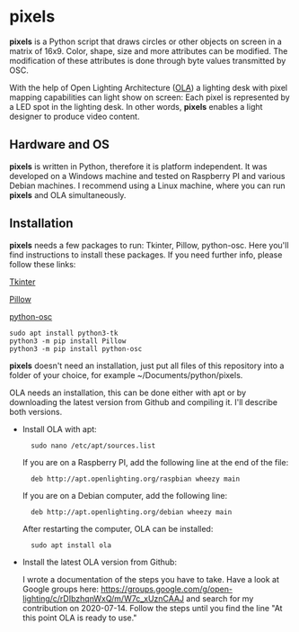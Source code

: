 # pixels

**pixels** is a Python script that draws circles or other objects on screen in a matrix of 16x9. Color, shape, size and more attributes can be modified. The modification of these attributes is done through byte values transmitted by OSC.

With the help of Open Lighting Architecture ([OLA](https://www.openlighting.org/)) a lighting desk with pixel mapping capabilities can light show on screen: Each pixel is represented by a LED spot in the lighting desk. In other words, **pixels** enables a light designer to produce video content.

## Hardware and OS

**pixels** is written in Python, therefore it is platform independent. It was developed on a Windows machine and tested on Raspberry PI and various Debian machines. I recommend using a Linux machine, where you can run **pixels** and OLA simultaneously. 

## Installation

**pixels** needs a few packages to run: Tkinter, Pillow, python-osc. Here you'll find instructions to install these packages. If you need further info, please follow these links:

[Tkinter](https://tkdocs.com/tutorial/install.html#install-x11-python)

[Pillow](https://pypi.org/project/Pillow/)

[python-osc](https://pypi.org/project/python-osc/)

    sudo apt install python3-tk
    python3 -m pip install Pillow
    python3 -m pip install python-osc

**pixels** doesn't need an installation, just put all files of this repository into a folder of your choice, for example ~/Documents/python/pixels.

OLA needs an installation, this can be done either with apt or by downloading the latest version from Github and compiling it. I'll describe both versions.

* Install OLA with apt: 

        sudo nano /etc/apt/sources.list

    If you are on a Raspberry PI, add the following line at the end of the file:

        deb http://apt.openlighting.org/raspbian wheezy main

    If you are on a Debian computer, add the following line:

        deb http://apt.openlighting.org/debian wheezy main

    After restarting the computer, OLA can be installed:

        sudo apt install ola

* Install the latest OLA version from Github:

    I wrote a documentation of the steps you have to take. Have a look at Google groups here: https://groups.google.com/g/open-lighting/c/rDIbzhqnWxQ/m/W7c_xUznCAAJ and search for my contribution on 2020-07-14. Follow the steps until you find the line "At this point OLA is ready to use."



